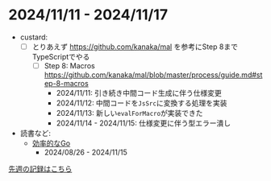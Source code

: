 # 2024/11/11 - 2024/11/17

- custard:
    - [ ] とりあえず <https://github.com/kanaka/mal> を参考にStep 8までTypeScriptでやる
        - [ ] Step 8: Macros <https://github.com/kanaka/mal/blob/master/process/guide.md#step-8-macros>
            - 2024/11/11: 引き続き中間コード生成に伴う仕様変更
            - 2024/11/12: 中間コードを`JsSrc`に変換する処理を実装
            - 2024/11/13: 新しい`evalForMacro`が実装できた
            - 2024/11/14 - 2024/11/15: 仕様変更に伴う型エラー潰し
- 読書など:
    - [効率的なGo](https://www.oreilly.co.jp//books/9784814400539/)
        - 2024/08/26 - 2024/11/15

[先週の記録はこちら](https://github.com/igrep/daily-commits/blob/8ecacc199bb49c99a400390ef5d103e6e0a160eb/yesterday.md)
